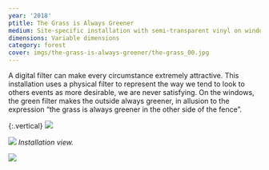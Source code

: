 ```yaml
---
year: '2018'
ptitle: The Grass is Always Greener
medium: Site-specific installation with semi-transparent vinyl on windows
dimensions: Variable dimensions
category: forest
cover: imgs/the-grass-is-always-greener/the-grass_00.jpg
---
```

A digital filter can make every circumstance extremely attractive. This installation uses a physical filter to represent the way we tend to look to others events as more desirable, we are never satisfying. On the windows, the green filter makes the outside always greener, in allusion to the expression “the grass is always greener in the other side of the fence”.

{:.vertical}
![]({{site.baseurl}}/imgs/the-grass-is-always-greener/the-grass_01.jpg)

![]({{site.baseurl}}/imgs/the-grass-is-always-greener/the-grass_02.jpg)
_Installation view._

![]({{site.baseurl}}/imgs/the-grass-is-always-greener/the-grass_03.jpg)
